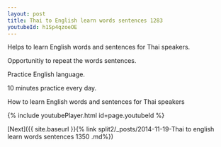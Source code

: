 ```yaml
---
layout: post
title: Thai to English learn words sentences 1283 
youtubeId: h1Sp4qzoeOE
---
```

 
 
Helps to learn English words and sentences for Thai speakers.

Opportunitiy to repeat the words sentences. 

Practice English language. 
 
10 minutes practice every day. 
 
How to learn English words and sentences for Thai speakers 
 
{% include youtubePlayer.html id=page.youtubeId %}
 
 
[Next]({{ site.baseurl }}{% link  split2/_posts/2014-11-19-Thai to english learn words sentences 1350 .md%})
 
